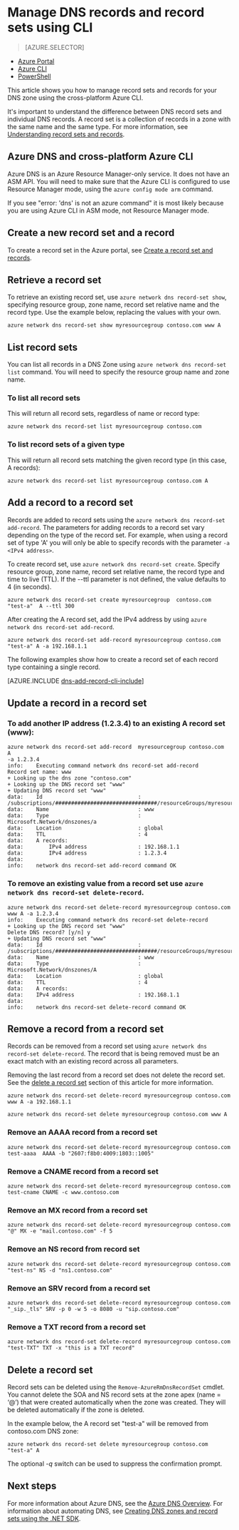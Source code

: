<properties 
   pageTitle="Manage DNS record sets and records on Azure DNS using Azure CLI | Microsoft Azure" 
   description="Managing DNS record sets and records on Azure DNS when hosting your domain on Azure DNS. All CLI commands for operations on record sets and records." 
   services="dns" 
   documentationCenter="na" 
   authors="cherylmc" 
   manager="carmonm" 
   editor=""/>

<tags
   ms.service="dns"
   ms.devlang="na"
   ms.topic="article"
   ms.tgt_pltfrm="na"
   ms.workload="infrastructure-services" 
   ms.date="05/03/2016"
   ms.author="cherylmc"/>

# Manage DNS records and record sets using CLI


> [AZURE.SELECTOR]
- [Azure Portal](dns-operations-recordsets-portal.md)
- [Azure CLI](dns-operations-recordsets-cli.md)
- [PowerShell](dns-operations-recordsets.md)


This article shows you how to manage record sets and records for your DNS zone using the cross-platform Azure CLI.


It's important to understand the difference between DNS record sets and individual DNS records. A record set is a collection of records in a zone with the same name and the same type. For more information, see [Understanding record sets and records](dns-getstarted-create-recordset-cli.md).


## Azure DNS and cross-platform Azure CLI

Azure DNS is an Azure Resource Manager-only service. It does not have an ASM API. You will need to make sure that the Azure CLI is configured to use Resource Manager mode, using the `azure config mode arm` command.

If you see "error: 'dns' is not an azure command" it is most likely because you are using Azure CLI in ASM mode, not Resource Manager mode.

## Create a new record set and a record

To create a record set in the Azure portal, see [Create a record set and records](dns-getstarted-create-recordset-cli.md).


## Retrieve a record set

To retrieve an existing record set, use `azure network dns record-set show`, specifying resource group, zone name, record set relative name and the record type. Use the example below, replacing the values with your own.

	azure network dns record-set show myresourcegroup contoso.com www A


## List record sets

You can list all records in a DNS Zone using `azure network dns record-set list` command. You will need to specify the resource group name and zone name.

### To list all record sets

This will return all record sets, regardless of name or record type:

	azure network dns record-set list myresourcegroup contoso.com

### To list record sets of a given type

This will return all record sets matching the given record type (in this case, A records):

	azure network dns record-set list myresourcegroup contoso.com A 


## Add a record to a record set

Records are added to record sets using the `azure network dns record-set add-record`. The parameters for adding records to a record set vary depending on the type of the record set. For example, when using a record set of type 'A' you will only be able to specify records with the parameter `-a <IPv4 address>`.

To create record set, use `azure network dns record-set create`. Specify resource group, zone name, record set relative name, the record type and time to live (TTL). If the --ttl parameter is not defined, the value defaults to 4 (in seconds).
	
	azure network dns record-set create myresourcegroup  contoso.com "test-a"  A --ttl 300


After creating the A record set, add the IPv4 address by using `azure network dns record-set add-record`.

	azure network dns record-set add-record myresourcegroup contoso.com "test-a" A -a 192.168.1.1 


The following examples show how to create a record set of each record type containing a single record.

[AZURE.INCLUDE [dns-add-record-cli-include](../../includes/dns-add-record-cli-include.md)] 


## Update a record in a record set

### To add another IP address (1.2.3.4) to an existing A record set (www): 

	azure network dns record-set add-record  myresourcegroup contoso.com  A
	-a 1.2.3.4
	info:    Executing command network dns record-set add-record
	Record set name: www
	+ Looking up the dns zone "contoso.com"
	+ Looking up the DNS record set "www"
	+ Updating DNS record set "www"
	data:    Id                              : /subscriptions/################################/resourceGroups/myresourcegroup/providers/Microsoft.Network/dnszones/contoso.com/a/www
	data:    Name                            : www	
	data:    Type                            : Microsoft.Network/dnszones/a
	data:    Location                        : global
	data:    TTL                             : 4
	data:    A records:
	data:        IPv4 address                : 192.168.1.1
	data:        IPv4 address                : 1.2.3.4
	data:
	info:    network dns record-set add-record command OK

### To remove an existing value from a record set use `azure network dns record-set delete-record`.
 
	azure network dns record-set delete-record myresourcegroup contoso.com www A -a 1.2.3.4
	info:    Executing command network dns record-set delete-record
	+ Looking up the DNS record set "www"
	Delete DNS record? [y/n] y
	+ Updating DNS record set "www"
	data:    Id                              : /subscriptions/################################/resourceGroups/myresourcegroup/providers/Microsoft.Network/dnszones/contoso.com/A/www
	data:    Name                            : www
	data:    Type                            : Microsoft.Network/dnszones/A
	data:    Location                        : global
	data:    TTL                             : 4
	data:    A records:
	data:    IPv4 address                    : 192.168.1.1
	data:
	info:    network dns record-set delete-record command OK



## Remove a record from a record set

Records can be removed from a record set using `azure network dns record-set delete-record`. The record that is being removed must be an exact match with an existing record across all parameters.

Removing the last record from a record set does not delete the record set. See the [delete a record set](#delete) section of this article for more information.

	azure network dns record-set delete-record myresourcegroup contoso.com www A -a 192.168.1.1

	azure network dns record-set delete myresourcegroup contoso.com www A

### Remove an AAAA record from a record set

	azure network dns record-set delete-record myresourcegroup contoso.com test-aaaa  AAAA -b "2607:f8b0:4009:1803::1005"

### Remove a CNAME record from a record set

	azure network dns record-set delete-record myresourcegroup contoso.com test-cname CNAME -c www.contoso.com
	

### Remove an MX record from a record set

	azure network dns record-set delete-record myresourcegroup contoso.com "@" MX -e "mail.contoso.com" -f 5

### Remove an NS record from record set
	
	azure network dns record-set delete-record myresourcegroup contoso.com  "test-ns" NS -d "ns1.contoso.com"

### Remove an SRV record from a record set

	azure network dns record-set delete-record myresourcegroup contoso.com  "_sip._tls" SRV -p 0 -w 5 -o 8080 -u "sip.contoso.com" 

### Remove a TXT record from a record set

	azure network dns record-set delete-record myresourcegroup contoso.com  "test-TXT" TXT -x "this is a TXT record"

## <a name="delete"></a>Delete a record set

Record sets can be deleted using the `Remove-AzureRmDnsRecordSet` cmdlet. You cannot delete the SOA and NS record sets at the zone apex (name = ‘@’) that were created automatically when the zone was created. They will be deleted automatically if the zone is deleted.

In the example below, the A record set "test-a" will be removed from contoso.com DNS zone:

	azure network dns record-set delete myresourcegroup contoso.com  "test-a" A 

The optional *-q* switch can be used to suppress the confirmation prompt.


## Next steps

For more information about Azure DNS, see the [Azure DNS Overview](dns-overview.md). For information about automating DNS, see [Creating DNS zones and record sets using the .NET SDK](dns-sdk.md).


 
